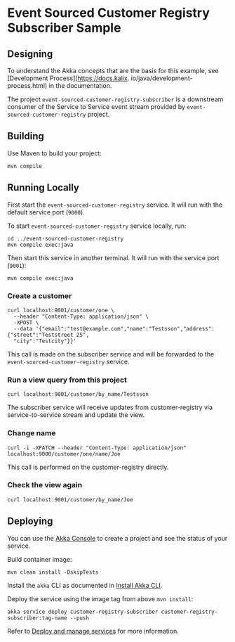 # Event Sourced Customer Registry Subscriber Sample

## Designing

To understand the Akka concepts that are the basis for this example, see [Development Process](https://docs.kalix.
io/java/development-process.html) in the documentation.

The project `event-sourced-customer-registry-subscriber` is a downstream consumer of the Service to Service event stream provided by `event-sourced-customer-registry` project.

## Building

Use Maven to build your project:

```shell
mvn compile
```

## Running Locally

First start the `event-sourced-customer-registry` service. It will run with the default service port (`9000`).

To start `event-sourced-customer-registry` service locally, run:

```shell
cd ../event-sourced-customer-registry
mvn compile exec:java
```

Then start this service in another terminal. It will run with the service port (`9001`):

```shell
mvn compile exec:java
```

### Create a customer

```shell
curl localhost:9001/customer/one \
  --header "Content-Type: application/json" \
  -XPOST \
  --data '{"email":"test@example.com","name":"Testsson","address":{"street":"Teststreet 25", 
  "city":"Testcity"}}'
```

This call is made on the subscriber service and will be forwarded to the `event-sourced-customer-registry` service.

### Run a view query from this project

```shell
curl localhost:9001/customer/by_name/Testsson
```

The subscriber service will receive updates from customer-registry via service-to-service stream and update the view.

### Change name

```shell
curl -i -XPATCH --header "Content-Type: application/json"  localhost:9000/customer/one/name/Joe
```

This call is performed on the customer-registry directly.
  
### Check the view again

```shell
curl localhost:9001/customer/by_name/Joe
```

## Deploying

You can use the [Akka Console](https://console.akka.io) to create a project and see the status of your service.

Build container image:

```shell
mvn clean install -DskipTests
```

Install the `akka` CLI as documented in [Install Akka CLI](https://doc.akka.io/akka-cli/index.html).

Deploy the service using the image tag from above `mvn install`:

```shell
akka service deploy customer-registry-subscriber customer-registry-subscriber:tag-name --push
```

Refer to [Deploy and manage services](https://doc.akka.io/operations/services/deploy-service.html)
for more information.
